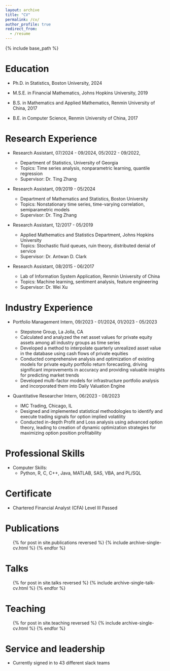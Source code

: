 ```yaml
---
layout: archive
title: "CV"
permalink: /cv/
author_profile: true
redirect_from:
  - /resume
---
```


{% include base_path %}


Education
=====
* Ph.D. in Statistics, Boston University, 2024
    
* M.S.E. in Financial Mathematics, Johns Hopkins University, 2019

* B.S. in Mathematics and Applied Mathematics, Renmin University of China, 2017
* B.E. in Computer Science, Renmin University of China, 2017



Research Experience
=====
* Research Assistant,  07/2024 - 09/2024, 05/2022 - 09/2022,
  * Department of Statistics, University of Georgia
  * Topics: Time series analysis, nonparametric learning, quantile regression
  * Supervisor: Dr. Ting Zhang
    
* Research Assistant, 09/2019 - 05/2024
  * Department of Mathematics and Statistics, Boston University
  * Topics: Nonstationary time series, time-varying correlation, semiparametric models
  * Supervisor: Dr. Ting Zhang
    
* Research Assistant, 12/2017 - 05/2019
  * Applied Mathematics and Statistics Department, Johns Hopkins University
  * Topics: Stochastic fluid queues, ruin theory, distributed denial of service
  * Supervisor: Dr. Antwan D. Clark
    
* Research Assistant, 08/2015 - 06/2017
  * Lab of Information System Application, Renmin University of China
  * Topics: Machine learning, sentiment analysis, feature engineering
  * Supervisor: Dr. Wei Xu

Industry Experience
=====

* Portfolio Management Intern, 09/2023 - 01/2024, 01/2023 - 05/2023
  * Stepstone Group, La Jolla, CA
  * Calculated and analyzed the net asset values for private equity assets among all industry groups as time series
  * Developed a method to interpolate quarterly unrealized asset value in the database using cash flows of private equities
  * Conducted comprehensive analysis and optimization of existing models for private equity portfolio return forecasting,
driving significant improvements in accuracy and providing valuable insights for predicting market trends
  * Developed multi-factor models for infrastructure portfolio analysis and incorporated them into Daily Valuation Engine

* Quantitative Researcher Intern, 06/2023 - 08/2023
  * IMC Trading, Chicago, IL 
  * Designed and implemented statistical methodologies to identify and execute trading signals for option implied volatility
  * Conducted in-depth Profit and Loss analysis using advanced option theory, leading to creation of dynamic optimization strategies for maximizing option position profitability


Professional Skills
=====
* Computer Skills:
  *  Python, R, C, C++, Java, MATLAB, SAS, VBA, and PL/SQL

Certificate
=====
* Chartered Financial Analyst (CFA) Level III Passed
  
Publications
=====
  <ul>{% for post in site.publications reversed %}
    {% include archive-single-cv.html %}
  {% endfor %}</ul>
  
Talks
=====
  <ul>{% for post in site.talks reversed %}
    {% include archive-single-talk-cv.html  %}
  {% endfor %}</ul>
  
Teaching
=====
  <ul>{% for post in site.teaching reversed %}
    {% include archive-single-cv.html %}
  {% endfor %}</ul>
  
Service and leadership
======
* Currently signed in to 43 different slack teams
